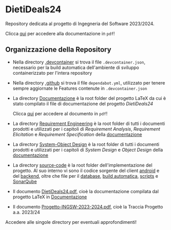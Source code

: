 # DietiDeals24

Repository dedicata al progetto di Ingegneria del Software 2023/2024.

Clicca [qui](./DietiDeals24.pdf) per accedere alla documentazione in `pdf`!

## Organizzazione della Repository

- Nella directory [.devcontainer](./.devcontainer) si trova il file `.devcontainer.json`, necessario per la build automatica dell'ambiente di sviluppo containerizzato per l'intera repository
- Nella directory [.github](./.github) si trova il file `dependabot.yml`, utilizzato per tenere sempre aggiornate le Features contenute in `.devcontainer.json`
- La directory [Documentazione](./Documentazione/) è la root folder del progetto LaTeX da cui è stato compilato il file di documentazione del progetto *DietiDeals24*

    Clicca [qui](./DietiDeals24.pdf) per accedere al documento in `pdf`!

- La directory [Requirement Engineering](./Requirement%20Engineering/) è la root folder di tutti i documenti prodotti e utilizzati per i capitoli di *Requirement Analysis*, *Requirement Elicitation* e *Requirement Specification* della [documentazione](./DietiDeals24.pdf)
- La directory [System-Object Design](./System-Object%20Design/) è la root folder di tutti i documenti prodotti e utilizzati per i capitoli di *System Design* e *Object Design* della [documentazione](./DietiDeals24.pdf)
- La directory [source-code](./source-code/) è la root folder dell'implementazione del progetto. Al suo interno vi sono il codice sorgente del client [android](./source-code/Client/frontendandroid/) e del [backend](./source-code/Server/backend/), oltre che file per il [database](./source-code/Server/database/), [build automatica](./source-code/docker-compose/), [scripts](./source-code/scripts/) e [SonarQube](./source-code/sonarqube/)
- Il documento [DietiDeals24.pdf](./DietiDeals24.pdf), cioè la documentazione compilata dal progetto LaTeX in [Documentazione](./Documentazione/)
- Il documento [Progetto-INGSW-2023-2024.pdf](./Progetto-INGSW-2023-2024.pdf), cioè la Traccia Progetto a.a. 2023/24

Accedere alle singole directory per eventuali approfondimenti!
